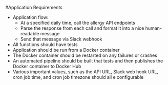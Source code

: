 #Application Requirements

- Application flow:
  - At a specified daily time, call the allergy API endpoints
  - Parse the response from each call and format it into a nice human-readable message
  - Send that message via Slack webhook
- All functions should have tests
- Application should be run from a Docker container
- The Docker container should be restarted on any failures or crashes
- An automated pipeline should be built that tests and then publishes the Docker container to Docker Hub
- Various important values, such as the API URL, Slack web hook URL, cron job time, and cron job timezone should all e configurable

